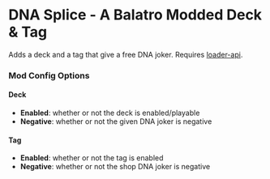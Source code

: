 # DNA Splice - A Balatro Modded Deck & Tag
Adds a deck and a tag that give a free DNA joker. Requires [loader-api](https://github.com/jlwoolf/balatro-loader-api).
### Mod Config Options
#### Deck
- **Enabled**: whether or not the deck is enabled/playable
- **Negative**: whether or not the given DNA joker is negative

#### Tag
- **Enabled**: whether or not the tag is enabled
- **Negative**: whether or not the shop DNA joker is negative
